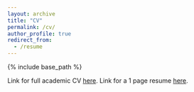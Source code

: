```yaml
---
layout: archive
title: "CV"
permalink: /cv/
author_profile: true
redirect_from:
  - /resume
---
```


{% include base_path %}

Link for full academic CV [here](https://GabrielSasseville01.github.io/gabrielsasseville.github.io/files/Full_Academic_CV.pdf). Link for a 1 page resume [here](https://GabrielSasseville01.github.io/gabrielsasseville.github.io/files/Short_Resume.pdf).
<!-- 
Education
======
* M.Sc. in Astrophysics, University of Montreal and McGill University, 2023-2025
  * Multivariate asynchronous time series interpolation with transformer-based architectures
* B.Sc. in Computer Science and Physics, University of Montreal, 2020-2023

Work experience
======
* Spring 2024: Academic Pages Collaborator
  * Github University
  * Duties includes: Updates and improvements to template
  * Supervisor: The Users

* Fall 2015: Research Assistant
  * Github University
  * Duties included: Merging pull requests
  * Supervisor: Professor Hub

* Summer 2015: Research Assistant
  * Github University
  * Duties included: Tagging issues
  * Supervisor: Professor Git
  
Skills
======
* Skill 1
* Skill 2
  * Sub-skill 2.1
  * Sub-skill 2.2
  * Sub-skill 2.3
* Skill 3

Publications
======
  <ul>{% for post in site.publications reversed %}
    {% include archive-single-cv.html %}
  {% endfor %}</ul>
  
Talks
======
  <ul>{% for post in site.talks reversed %}
    {% include archive-single-talk-cv.html  %}
  {% endfor %}</ul>
  
Teaching
======
  <ul>{% for post in site.teaching reversed %}
    {% include archive-single-cv.html %}
  {% endfor %}</ul>
  
Service and leadership
======
* Currently signed in to 43 different slack teams -->
